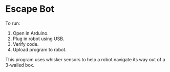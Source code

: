 # Escape Bot

To run:

1. Open in Arduino.
1. Plug in robot using USB.
1. Verify code.
1. Upload program to robot.

This program uses whisker sensors to help a robot navigate its way out of a 3-walled box.
